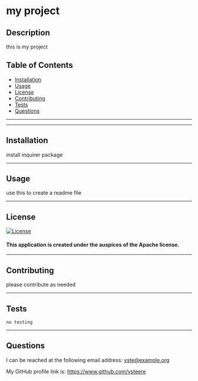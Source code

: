 
  # my project
  ## Description 
  this is my project
  ## Table of Contents
  * [Installation](#installation)
  * [Usage](#usage)
  * [License](#license)
  * [Contributing](#contributing)
  * [Tests](#tests)
  * [Questions](#questions)
  ---
  
  ---
  ## Installation 
  
  install inquirer package

  ---
  ## Usage
  
  use this to create a readme file

  ---

  ## License
  [![License](https://img.shields.io/badge/license-Apache-blue.svg)](https://opensource.org/licenses/Apache)
  #### This application is created under the auspices of the Apache license.
  ---
  
  ## Contributing
  please contribute as needed

  ---

  ## Tests
   ```
  no testing
  ```

  ---

  ## Questions
  I can be reached at the following email address: vste@example.org
  
  My GitHub profile link is: <https://www.github.com/vsteere>
